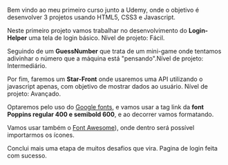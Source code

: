 Bem vindo ao meu primeiro curso junto a Udemy, onde o objetivo é desenvolver 3 projetos usando HTML5, CSS3 e Javascript.

Neste primeiro projeto vamos trabalhar no desenvolvimento do **Login-Helper** uma tela de login básico. Nível de projeto: Fácil.

Seguindo de um **GuessNumber** que trata de um mini-game onde tentamos adivinhar o número que a máquina está "pensando".Nível de projeto: Intermediário.

Por fim, faremos um **Star-Front** onde usaremos uma API utilizando o javascript apenas, com objetivo de mostrar dados ao usuário. Nível de projeto: Avançado.

Optaremos pelo uso do [Google fonts](https://fonts.google.com/), e vamos usar a tag link da **font Poppins regular 400 e semibold 600**, e ao decorrer vamos formatando.

Vamos usar também o [Font Awesome](https://fontawesome.com/)), onde dentro será possível importarmos os ícones.

Conclui mais uma etapa de muitos desafios que vira. Pagina de login feita com sucesso.
